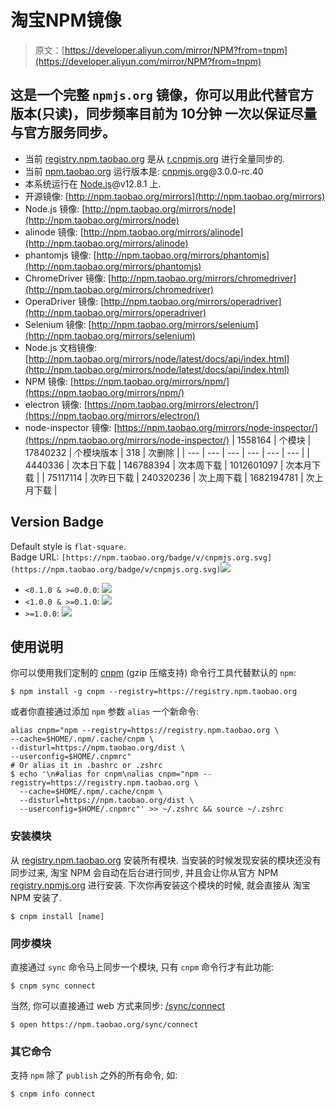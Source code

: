 # 淘宝NPM镜像

> 原文：[https://developer.aliyun.com/mirror/NPM?from=tnpm](https://developer.aliyun.com/mirror/NPM?from=tnpm)



## 这是一个完整 `npmjs.org` 镜像，你可以用此代替官方版本(只读)，同步频率目前为 10分钟 一次以保证尽量与官方服务同步。

- 当前 [registry.npm.taobao.org](https://registry.npm.taobao.org/) 是从 [r.cnpmjs.org](https://r.cnpmjs.org/) 进行全量同步的.
- 当前 [npm.taobao.org](https://developer.aliyun.com/) 运行版本是: [cnpmjs.org](http://cnpmjs.org/)@3.0.0-rc.40
- 本系统运行在 [Node.js](https://nodejs.org/)@v12.8.1 上.
- 开源镜像: [http://npm.taobao.org/mirrors](http://npm.taobao.org/mirrors)
- Node.js 镜像: [http://npm.taobao.org/mirrors/node](http://npm.taobao.org/mirrors/node)
- alinode 镜像: [http://npm.taobao.org/mirrors/alinode](http://npm.taobao.org/mirrors/alinode)
- phantomjs 镜像: [http://npm.taobao.org/mirrors/phantomjs](http://npm.taobao.org/mirrors/phantomjs)
- ChromeDriver 镜像: [http://npm.taobao.org/mirrors/chromedriver](http://npm.taobao.org/mirrors/chromedriver)
- OperaDriver 镜像: [http://npm.taobao.org/mirrors/operadriver](http://npm.taobao.org/mirrors/operadriver)
- Selenium 镜像: [http://npm.taobao.org/mirrors/selenium](http://npm.taobao.org/mirrors/selenium)
- Node.js 文档镜像: [http://npm.taobao.org/mirrors/node/latest/docs/api/index.html](http://npm.taobao.org/mirrors/node/latest/docs/api/index.html)
- NPM 镜像: [https://npm.taobao.org/mirrors/npm/](https://npm.taobao.org/mirrors/npm/)
- electron 镜像: [https://npm.taobao.org/mirrors/electron/](https://npm.taobao.org/mirrors/electron/)
- node-inspector 镜像: [https://npm.taobao.org/mirrors/node-inspector/](https://npm.taobao.org/mirrors/node-inspector/)
| 1558164 | 个模块 | 17840232 | 个模块版本 | 318 | 次删除 |
| --- | --- | --- | --- | --- | --- |
| 4440336 | 次本日下载 | 146788394 | 次本周下载 | 1012601097 | 次本月下载 |
| 75117114 | 次昨日下载 | 240320236 | 次上周下载 | 1682194781 | 次上月下载 |


## Version Badge
Default style is `flat-square`.  
Badge URL: `[https://npm.taobao.org/badge/v/cnpmjs.org.svg](https://npm.taobao.org/badge/v/cnpmjs.org.svg)`![](https://cdn.nlark.com/yuque/0/2021/svg/12492743/1614160295394-ac733b1b-dd0b-4bc9-b194-b6e303398189.svg#height=20&id=rByL0&originHeight=20&originWidth=99&originalType=binary&ratio=1&size=0&status=done&style=none&width=99)

- `<0.1.0 & >=0.0.0`: ![](https://img.shields.io/badge/cnpm-0.0.1-red.svg?style=flat-square#height=20&id=pJi1P&originHeight=20&originWidth=80&originalType=binary&ratio=1&status=done&style=none&width=80)
- `<1.0.0 & >=0.1.0`: ![](https://img.shields.io/badge/cnpm-0.1.0-green.svg?style=flat-square#height=20&id=JyCI5&originHeight=20&originWidth=80&originalType=binary&ratio=1&status=done&style=none&width=80)
- `>=1.0.0`: ![](https://img.shields.io/badge/cnpm-1.0.0-blue.svg?style=flat-square#height=20&id=uBCEJ&originHeight=20&originWidth=80&originalType=binary&ratio=1&status=done&style=none&width=80)

## 使用说明
你可以使用我们定制的 [cnpm](https://github.com/cnpm/cnpm) (gzip 压缩支持) 命令行工具代替默认的 `npm`:
```
$ npm install -g cnpm --registry=https://registry.npm.taobao.org
```
或者你直接通过添加 `npm` 参数 `alias` 一个新命令:
```
alias cnpm="npm --registry=https://registry.npm.taobao.org \
--cache=$HOME/.npm/.cache/cnpm \
--disturl=https://npm.taobao.org/dist \
--userconfig=$HOME/.cnpmrc"
# Or alias it in .bashrc or .zshrc
$ echo '\n#alias for cnpm\nalias cnpm="npm --registry=https://registry.npm.taobao.org \
  --cache=$HOME/.npm/.cache/cnpm \
  --disturl=https://npm.taobao.org/dist \
  --userconfig=$HOME/.cnpmrc"' >> ~/.zshrc && source ~/.zshrc
```

### 安装模块
从 [registry.npm.taobao.org](https://registry.npm.taobao.org/) 安装所有模块. 当安装的时候发现安装的模块还没有同步过来, 淘宝 NPM 会自动在后台进行同步, 并且会让你从官方 NPM [registry.npmjs.org](https://registry.npmjs.org/) 进行安装. 下次你再安装这个模块的时候, 就会直接从 淘宝 NPM 安装了.
```
$ cnpm install [name]
```

### 同步模块
直接通过 `sync` 命令马上同步一个模块, 只有 `cnpm` 命令行才有此功能:
```
$ cnpm sync connect
```
当然, 你可以直接通过 web 方式来同步: [/sync/connect](https://developer.aliyun.com/sync/connect)
```
$ open https://npm.taobao.org/sync/connect
```

### 其它命令
支持 `npm` 除了 `publish` 之外的所有命令, 如:
```
$ cnpm info connect
```
